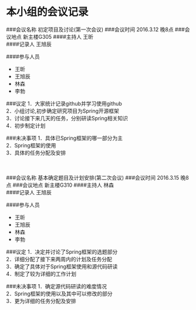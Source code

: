 本小组的会议记录
===
###会议名称	初定项目及讨论(第一次会议)
###会议时间	2016.3.12 晚8点
###会议地点	新主楼G305
####主持人	王昕	
####记录人	王旭辰

####参与人员 
* 王昕 
* 王旭辰 
* 林森 
* 李勃<br>

###议定
1．大家统计记录github并学习使用github<br>
2．小组讨论,初步确定研究项目为Spring开源框架<br>
3．讨论接下来几天的任务，分别研读Spring相关知识<br>
4．初步制定计划<br>

###未决事项
1．具体已Spring框架的哪一部分为主<br>
2．Spring框架的使用<br>
3．具体的任务分配及安排<br>
<br><br>

###会议名称	基本确定题目及计划安排(第二次会议)
###会议时间	2016.3.15 晚8点
###会议地点	新主楼G310
####主持人	林森	
####记录人	王旭辰

####参与人员 
* 王昕 
* 王旭辰 
* 林森 
* 李勃<br>

###议定
1．决定并讨论了Spring框架的选题部分<br>
2．详细分配了接下来两周内的计划及任务分配<br>
3．确定了具体对于Spring框架使用和源代码研读<br>
4．制定了较为详细的工作计划<br>

###未决事项
1．确定源代码研读的难度情况<br>
2．Spring框架的使用以及其中可以修改的部分<br>
3．更为详细的任务分配及安排<br>
